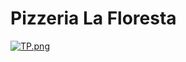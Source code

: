 # Pizzeria La Floresta

[![TP.png](https://i.postimg.cc/C5nB29YK/TP.png)](https://postimg.cc/D4FwJjSV)
